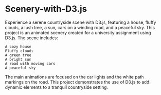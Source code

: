 # Scenery-with-D3.js
Experience a serene countryside scene with D3.js, featuring a house, fluffy clouds, a lush tree, a sun, cars on a winding road, and a peaceful sky.
This project is an animated scenery created for a university assignment using D3.js. The scene includes:

    A cozy house
    Fluffy clouds
    A green tree
    A bright sun
    A road with moving cars
    A peaceful sky

The main animations are focused on the car lights and the white path markings on the road. This project demonstrates the use of D3.js to add dynamic elements to a tranquil countryside setting.
